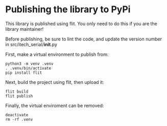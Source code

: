 # Publishing the library to PyPi

This library is published using flit. You only need to do this if you are the
library maintainer!

Before publishing, be sure to lint the code, and update the version number
in src/itech_serial/__init__.py

First, make a virtual environment to publish from:

    python3 -m venv .venv
    . .venv/bin/activate
    pip install flit

Next, build the project using flit, then upload it:

    flit build
    flit publish

Finally, the virtual enviroment can be removed:

    deactivate
    rm -rf .venv
